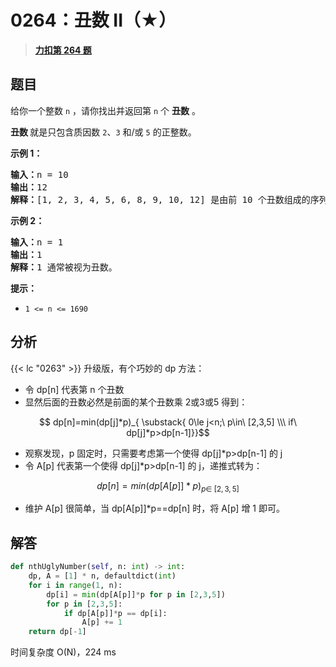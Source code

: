 # 0264：丑数 II（★）


> <u>**[力扣第 264 题](https://leetcode.cn/problems/ugly-number-ii/)**</u>

## 题目

<p>给你一个整数 <code>n</code> ，请你找出并返回第 <code>n</code> 个 <strong>丑数</strong> 。</p>

<p><strong>丑数 </strong>就是只包含质因数 <code>2</code>、<code>3</code> 和/或 <code>5</code> 的正整数。</p>



<p><strong>示例 1：</strong></p>

<pre>
<strong>输入：</strong>n = 10
<strong>输出：</strong>12
<strong>解释：</strong>[1, 2, 3, 4, 5, 6, 8, 9, 10, 12] 是由前 10 个丑数组成的序列。
</pre>

<p><strong>示例 2：</strong></p>

<pre>
<strong>输入：</strong>n = 1
<strong>输出：</strong>1
<strong>解释：</strong>1 通常被视为丑数。
</pre>



<p><strong>提示：</strong></p>

<ul>
<li><code>1 <= n <= 1690</code></li>
</ul>


## 分析

{{< lc "0263" >}} 升级版，有个巧妙的 dp 方法：
- 令 dp[n] 代表第 n 个丑数
- 显然后面的丑数必然是前面的某个丑数乘 2或3或5 得到：

$$ dp[n]=min(dp[j]*p)_{ \substack{
0\le j<n;\ p\in\ [2,3,5] \\\
if\ dp[j]*p>dp[n-1]}}$$
- 观察发现，p 固定时，只需要考虑第一个使得 dp[j]*p>dp[n-1] 的 j
- 令 A[p] 代表第一个使得 dp[j]*p>dp[n-1] 的 j，递推式转为：

$$dp[n]=min(dp[A[p]]*p)_{p\in\ [2,3,5]} $$
- 维护 A[p] 很简单，当 dp[A[p]]*p==dp[n] 时，将 A[p] 增 1 即可。



## 解答

```python
def nthUglyNumber(self, n: int) -> int:
    dp, A = [1] * n, defaultdict(int)
    for i in range(1, n):
        dp[i] = min(dp[A[p]]*p for p in [2,3,5])
        for p in [2,3,5]:
            if dp[A[p]]*p == dp[i]:
                A[p] += 1
    return dp[-1]
```
时间复杂度 O(N)，224 ms

